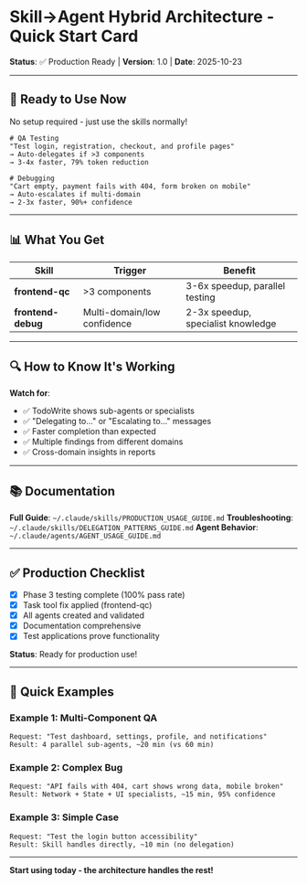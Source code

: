 # Skill→Agent Hybrid Architecture - Quick Start Card

**Status**: ✅ Production Ready | **Version**: 1.0 | **Date**: 2025-10-23

---

## 🚀 Ready to Use Now

No setup required - just use the skills normally!

```
# QA Testing
"Test login, registration, checkout, and profile pages"
→ Auto-delegates if >3 components
→ 3-4x faster, 79% token reduction

# Debugging
"Cart empty, payment fails with 404, form broken on mobile"
→ Auto-escalates if multi-domain
→ 2-3x faster, 90%+ confidence
```

---

## 📊 What You Get

| Skill | Trigger | Benefit |
|-------|---------|---------|
| **frontend-qc** | >3 components | 3-6x speedup, parallel testing |
| **frontend-debug** | Multi-domain/low confidence | 2-3x speedup, specialist knowledge |

---

## 🔍 How to Know It's Working

**Watch for**:
- ✅ TodoWrite shows sub-agents or specialists
- ✅ "Delegating to..." or "Escalating to..." messages
- ✅ Faster completion than expected
- ✅ Multiple findings from different domains
- ✅ Cross-domain insights in reports

---

## 📚 Documentation

**Full Guide**: `~/.claude/skills/PRODUCTION_USAGE_GUIDE.md`
**Troubleshooting**: `~/.claude/skills/DELEGATION_PATTERNS_GUIDE.md`
**Agent Behavior**: `~/.claude/agents/AGENT_USAGE_GUIDE.md`

---

## ✅ Production Checklist

- [x] Phase 3 testing complete (100% pass rate)
- [x] Task tool fix applied (frontend-qc)
- [x] All agents created and validated
- [x] Documentation comprehensive
- [x] Test applications prove functionality

**Status**: Ready for production use!

---

## 🎯 Quick Examples

### Example 1: Multi-Component QA
```
Request: "Test dashboard, settings, profile, and notifications"
Result: 4 parallel sub-agents, ~20 min (vs 60 min)
```

### Example 2: Complex Bug
```
Request: "API fails with 404, cart shows wrong data, mobile broken"
Result: Network + State + UI specialists, ~15 min, 95% confidence
```

### Example 3: Simple Case
```
Request: "Test the login button accessibility"
Result: Skill handles directly, ~10 min (no delegation)
```

---

**Start using today - the architecture handles the rest!**
